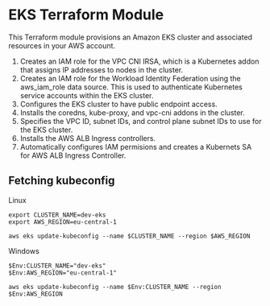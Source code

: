 # EKS Terraform Module

This Terraform module provisions an Amazon EKS cluster and associated resources in your AWS account. 

1. Creates an IAM role for the VPC CNI IRSA, which is a Kubernetes addon that assigns IP addresses to nodes in the cluster.
2. Creates an IAM role for the Workload Identity Federation using the aws_iam_role data source. This is used to authenticate Kubernetes service accounts within the EKS cluster.
3. Configures the EKS cluster to have public endpoint access.
4. Installs the coredns, kube-proxy, and vpc-cni addons in the cluster.
5. Specifies the VPC ID, subnet IDs, and control plane subnet IDs to use for the EKS cluster.
6. Installs the AWS ALB Ingress controllers.
7. Automatically configures IAM permisions and creates a Kubernets SA for AWS ALB Ingress Controller.

## Fetching kubeconfig
Linux
```
export CLUSTER_NAME=dev-eks
export AWS_REGION=eu-central-1

aws eks update-kubeconfig --name $CLUSTER_NAME --region $AWS_REGION
```
Windows
```
$Env:CLUSTER_NAME="dev-eks"
$Env:AWS_REGION="eu-central-1"

aws eks update-kubeconfig --name $Env:CLUSTER_NAME --region $Env:AWS_REGION
```
